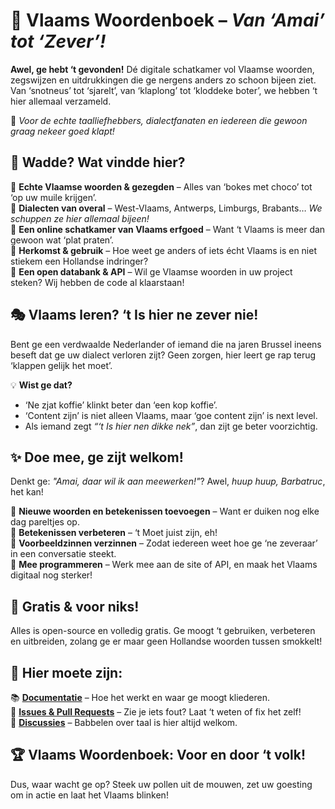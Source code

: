 # 📖 Vlaams Woordenboek – *Van ‘Amai’ tot ‘Zever’!*  

**Awel, ge hebt ‘t gevonden!** Dé digitale schatkamer vol Vlaamse woorden, zegswijzen en uitdrukkingen die ge nergens anders zo schoon bijeen ziet. Van ‘snotneus’ tot ‘sjarelt’, van ‘klaplong’ tot ‘kloddeke boter’, we hebben ‘t hier allemaal verzameld.  

💛 *Voor de echte taalliefhebbers, dialectfanaten en iedereen die gewoon graag nekeer goed klapt!*  

## 🧐 Wadde? Wat vindde hier?  
🔹 **Echte Vlaamse woorden & gezegden** – Alles van ‘bokes met choco’ tot ‘op uw muile krijgen’.  
🔹 **Dialecten van overal** – West-Vlaams, Antwerps, Limburgs, Brabants… *We schuppen ze hier allemaal bijeen!*  
🔹 **Een online schatkamer van Vlaams erfgoed** – Want ‘t Vlaams is meer dan gewoon wat ‘plat praten’.  
🔹 **Herkomst & gebruik** – Hoe weet ge anders of iets écht Vlaams is en niet stiekem een Hollandse indringer?  
🔹 **Een open databank & API** – Wil ge Vlaamse woorden in uw project steken? Wij hebben de code al klaarstaan!  

## 🎭 Vlaams leren? ‘t Is hier ne zever nie!  
Bent ge een verdwaalde Nederlander of iemand die na jaren Brussel ineens beseft dat ge uw dialect verloren zijt? Geen zorgen, hier leert ge rap terug ‘klappen gelijk het moet’.  

💡 **Wist ge dat?**  
- ‘Ne zjat koffie’ klinkt beter dan ‘een kop koffie’.  
- ‘Content zijn’ is niet alleen Vlaams, maar ‘goe content zijn’ is next level.  
- Als iemand zegt *“‘t Is hier nen dikke nek”*, dan zijt ge beter voorzichtig.  

## ✨ Doe mee, ge zijt welkom!  
Denkt ge: *"Amai, daar wil ik aan meewerken!"*? Awel, *huup huup, Barbatruc*, het kan!  

🔹 **Nieuwe woorden en betekenissen toevoegen** – Want er duiken nog elke dag pareltjes op.  
🔹 **Betekenissen verbeteren** – ‘t Moet juist zijn, eh!  
🔹 **Voorbeeldzinnen verzinnen** – Zodat iedereen weet hoe ge ‘ne zeveraar’ in een conversatie steekt.  
🔹 **Mee programmeren** – Werk mee aan de site of API, en maak het Vlaams digitaal nog sterker!  

## 🎁 Gratis & voor niks!  
Alles is open-source en volledig gratis. Ge moogt ‘t gebruiken, verbeteren en uitbreiden, zolang ge er maar geen Hollandse woorden tussen smokkelt!  

## 🔗 Hier moete zijn:  
📚 **[Documentatie](#)** – Hoe het werkt en waar ge moogt kliederen.  
🐛 **[Issues & Pull Requests](#)** – Zie je iets fout? Laat ‘t weten of fix het zelf!  
💬 **[Discussies](#)** – Babbelen over taal is hier altijd welkom.  

## 🏆 Vlaams Woordenboek: Voor en door ‘t volk!  
Dus, waar wacht ge op? Steek uw pollen uit de mouwen, zet uw goesting om in actie en laat het Vlaams blinken!

